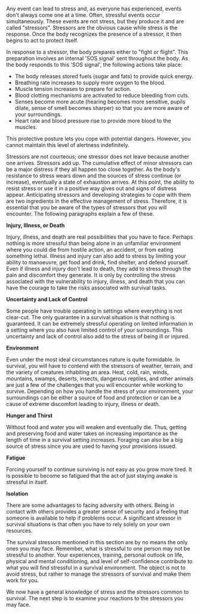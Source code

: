 
Any event can lead to stress and, as everyone has experienced, events don't always come one at a time. Often, stressful events occur simultaneously. These events are not stress, but they produce it and are called "stressors". Stressors are the obvious cause while stress is the response. Once the body recognizes the presence of a stressor, it then begins to act to protect itself.

In response to a stressor, the body prepares either to "fight or flight". This preparation involves an internal 'SOS signal' sent throughout the body. As the body responds to this 'SOS signal', the following actions take place:

* The body releases stored fuels (sugar and fats) to provide quick energy.
* Breathing rate increases to supply more oxygen to the blood.
* Muscle tension increases to prepare for action.
* Blood clotting mechanisms are activated to reduce bleeding from cuts.
* Senses become more acute (hearing becomes more sensitive, pupils dilate, sense of smell becomes sharper) so that you are more aware of your surroundings.
* Heart rate and blood pressure rise to provide more blood to the muscles.

This protective posture lets you cope with potential dangers. However, you cannot maintain this level of alertness indefinitely.

Stressors are not courteous; one stressor does not leave because another one arrives. Stressors add up. The cumulative effect of minor stressors can be a major distress if they all happen too close together. As the body's resistance to stress wears down and the sources of stress continue (or increase), eventually a state of exhaustion arrives. At this point, the ability to resist stress or use it in a positive way gives out and signs of distress appear. Anticipating stressors and developing strategies to cope with them are two ingredients in the effective management of stress. Therefore, it is essential that you be aware of the types of stressors that you will encounter. The following paragraphs explain a few of these.

**Injury, Illness, or Death**

Injury, illness, and death are real possibilities that you have to face. Perhaps nothing is more stressful than being alone in an unfamiliar environment where you could die from hostile action, an accident, or from eating something lethal. Illness and injury can also add to stress by limiting your ability to manoeuvre, get food and drink, find shelter, and defend yourself. Even if illness and injury don't lead to death, they add to stress through the pain and discomfort they generate. It is only by controlling the stress associated with the vulnerability to injury, illness, and death that you can have the courage to take the risks associated with survival tasks.

**Uncertainty and Lack of Control**

Some people have trouble operating in settings where everything is not clear-cut. The only guarantee in a survival situation is that nothing is guaranteed. It can be extremely stressful operating on limited information in a setting where you also have limited control of your surroundings. This uncertainty and lack of control also add to the stress of being ill or injured.

**Environment**

Even under the most ideal circumstances nature is quite formidable. In survival, you will have to contend with the stressors of weather, terrain, and the variety of creatures inhabiting an area. Heat, cold, rain, winds, mountains, swamps, deserts, insects, dangerous reptiles, and other animals are just a few of the challenges that you will encounter while working to survive. Depending on how you handle the stress of your environment, your surroundings can be either a source of food and protection or can be a cause of extreme discomfort leading to injury, illness or death.

**Hunger and Thirst**

Without food and water you will weaken and eventually die. Thus, getting and preserving food and water takes on increasing importance as the length of time in a survival setting increases. Foraging can also be a big source of stress since you are used to having your provisions issued.

**Fatigue**

Forcing yourself to continue surviving is not easy as you grow more tired. It is possible to become so fatigued that the act of just staying awake is stressful in itself.

**Isolation**

There are some advantages to facing adversity with others. Being in contact with others provides a greater sense of security and a feeling that someone is available to help if problems occur. A significant stressor in survival situations is that often you have to rely solely on your own resources.

The survival stressors mentioned in this section are by no means the only ones you may face. Remember, what is stressful to one person may not be stressful to another. Your experiences, training, personal outlook on life, physical and mental conditioning, and level of self-confidence contribute to what you will find stressful in a survival environment. The object is not to avoid stress, but rather to manage the stressors of survival and make them work for you.

We now have a general knowledge of stress and the stressors common to survival. The next step is to examine your reactions to the stressors you may face.
